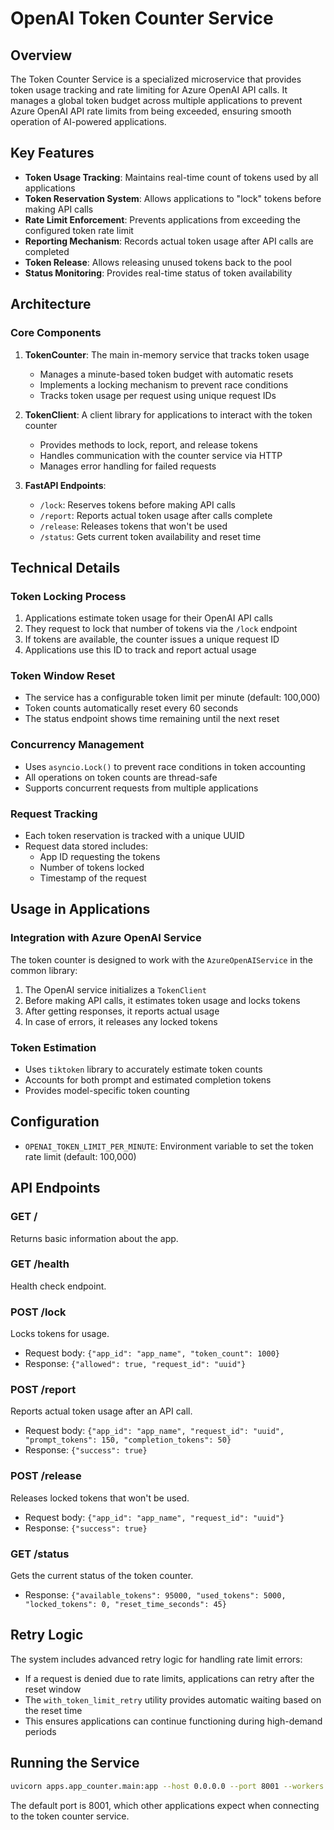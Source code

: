 # OpenAI Token Counter Service

## Overview
The Token Counter Service is a specialized microservice that provides token usage tracking and rate limiting for Azure OpenAI API calls. It manages a global token budget across multiple applications to prevent Azure OpenAI API rate limits from being exceeded, ensuring smooth operation of AI-powered applications.

## Key Features
- **Token Usage Tracking**: Maintains real-time count of tokens used by all applications
- **Token Reservation System**: Allows applications to "lock" tokens before making API calls
- **Rate Limit Enforcement**: Prevents applications from exceeding the configured token rate limit
- **Reporting Mechanism**: Records actual token usage after API calls are completed
- **Token Release**: Allows releasing unused tokens back to the pool
- **Status Monitoring**: Provides real-time status of token availability

## Architecture

### Core Components
1. **TokenCounter**: The main in-memory service that tracks token usage
   - Manages a minute-based token budget with automatic resets
   - Implements a locking mechanism to prevent race conditions
   - Tracks token usage per request using unique request IDs

2. **TokenClient**: A client library for applications to interact with the token counter
   - Provides methods to lock, report, and release tokens
   - Handles communication with the counter service via HTTP
   - Manages error handling for failed requests

3. **FastAPI Endpoints**: 
   - `/lock`: Reserves tokens before making API calls
   - `/report`: Reports actual token usage after calls complete
   - `/release`: Releases tokens that won't be used
   - `/status`: Gets current token availability and reset time

## Technical Details

### Token Locking Process
1. Applications estimate token usage for their OpenAI API calls
2. They request to lock that number of tokens via the `/lock` endpoint
3. If tokens are available, the counter issues a unique request ID
4. Applications use this ID to track and report actual usage

### Token Window Reset
- The service has a configurable token limit per minute (default: 100,000)
- Token counts automatically reset every 60 seconds
- The status endpoint shows time remaining until the next reset

### Concurrency Management
- Uses `asyncio.Lock()` to prevent race conditions in token accounting
- All operations on token counts are thread-safe
- Supports concurrent requests from multiple applications

### Request Tracking
- Each token reservation is tracked with a unique UUID
- Request data stored includes:
  - App ID requesting the tokens
  - Number of tokens locked
  - Timestamp of the request

## Usage in Applications

### Integration with Azure OpenAI Service
The token counter is designed to work with the `AzureOpenAIService` in the common library:

1. The OpenAI service initializes a `TokenClient`
2. Before making API calls, it estimates token usage and locks tokens
3. After getting responses, it reports actual usage
4. In case of errors, it releases any locked tokens

### Token Estimation
- Uses `tiktoken` library to accurately estimate token counts
- Accounts for both prompt and estimated completion tokens
- Provides model-specific token counting

## Configuration
- `OPENAI_TOKEN_LIMIT_PER_MINUTE`: Environment variable to set the token rate limit (default: 100,000)

## API Endpoints

### GET /
Returns basic information about the app.

### GET /health
Health check endpoint.

### POST /lock
Locks tokens for usage.
- Request body: `{"app_id": "app_name", "token_count": 1000}`
- Response: `{"allowed": true, "request_id": "uuid"}`

### POST /report
Reports actual token usage after an API call.
- Request body: `{"app_id": "app_name", "request_id": "uuid", "prompt_tokens": 150, "completion_tokens": 50}`
- Response: `{"success": true}`

### POST /release
Releases locked tokens that won't be used.
- Request body: `{"app_id": "app_name", "request_id": "uuid"}`
- Response: `{"success": true}`

### GET /status
Gets the current status of the token counter.
- Response: `{"available_tokens": 95000, "used_tokens": 5000, "locked_tokens": 0, "reset_time_seconds": 45}`

## Retry Logic
The system includes advanced retry logic for handling rate limit errors:
- If a request is denied due to rate limits, applications can retry after the reset window
- The `with_token_limit_retry` utility provides automatic waiting based on the reset time
- This ensures applications can continue functioning during high-demand periods

## Running the Service
```bash
uvicorn apps.app_counter.main:app --host 0.0.0.0 --port 8001 --workers 4
```

The default port is 8001, which other applications expect when connecting to the token counter service. 